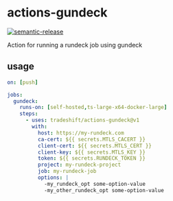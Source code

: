 # actions-gundeck

[![semantic-release](https://img.shields.io/badge/%20%20%F0%9F%93%A6%F0%9F%9A%80-semantic--release-e10079.svg)](https://github.com/semantic-release/semantic-release)

Action for running a rundeck job using gundeck

## usage

```yaml
on: [push]

jobs:
  gundeck:
    runs-on: [self-hosted,ts-large-x64-docker-large]
    steps:
      - uses: tradeshift/actions-gundeck@v1
        with:
          host: https://my-rundeck.com
          ca-cert: ${{ secrets.MTLS_CACERT }}
          client-cert: ${{ secrets.MTLS_CERT }}
          client-key: ${{ secrets.MTLS_KEY }}
          token: ${{ secrets.RUNDECK_TOKEN }}
          project: my-rundeck-project
          job: my-rundeck-job
          options: |
            -my_rundeck_opt some-option-value
            -my_other_rundeck_opt some-option-value
```
